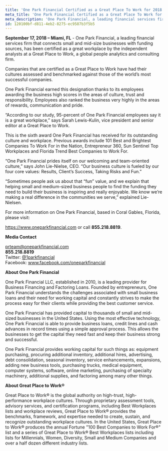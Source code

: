 ```yaml
---
title: 'One Park Financial Certified as a Great Place To Work for 2018'
meta_title: 'One Park Financial Certified as a Great Place To Work for 2018'
meta_description: 'One Park Financial, a leading financial services firm that connects small and mid-size businesses with funding sources.'
id: 120100bf-d811-4eb2-8275-ec9587b3f5b5
---
```

**September 17, 2018 – Miami, FL** - One Park Financial, a leading financial services firm that connects small and mid-size businesses with funding sources, has been certified as a great workplace by the independent analysts at a Great Place to Work, a global people analytics and consulting firm.

Companies that are certified as a Great Place to Work have had their cultures assessed and benchmarked against those of the world’s most successful companies. 

One Park Financial earned this designation thanks to its employees awarding the business high scores in the areas of culture, trust and responsibility. Employees also ranked the business very highly in the areas of rewards, communication and pride. 

“According to our study, 95-percent of One Park Financial employees say it is a great workplace,” says Sarah Lewis-Kulin, vice president and senior editor at a Great Place to Work.

This is the sixth award One Park Financial has received for its outstanding culture and workplace. Previous awards include 101 Best and Brightest Companies To Work For in the Nation, Entrepreneur 360, Sun Sentinel Top Workplaces and Florida Trend Best Companies to Work For. 

“One Park Financial prides itself on our welcoming and team-oriented culture,” says John Lie-Nielse, CEO. “Our business culture is fueled by our four core values: Results, Client’s Success, Taking Risks and Fun.”

“Sometimes people ask us about that “fun” value, and we explain that helping small and medium-sized business people to find the funding they need to build their business is inspiring and really enjoyable. We know we’re making a real difference in the communities we serve,” explained Lie-Nielsen.

For more information on One Park Financial, based in Coral Gables, Florida, please visit:

<a href="https://www.oneparkfinancial.com/">https://www.oneparkfinancial.com</a> or call <strong>855.218.8819</strong>.</p>

**Media Contact**

prteam@oneparkfinancial.com 
<br/>
**855.218.8819**
<br/>
Twitter: <a href="https://twitter.com/1parkfinancial">@1parkfinancial</a> 
</br>Facebook: <a href="https://www.facebook.com/oneparkfinancial">www.facebook.com/oneparkfinancial</a>

**About One Park Financial**

One Park Financial LLC, established in 2010, is a leading provider for Business Financing and Factoring Loans. Founded by entrepreneurs, One Park Financial understands the challenges associated with small business loans and their need for working capital and constantly strives to make the process easy for their clients while providing the best customer service. 

One Park Financial has provided capital to thousands of small and mid-sized businesses in the United States. Using the most effective technology, One Park Financial is able to provide business loans, credit lines and cash advances in record times using a simple approval process. This allows the businesses to get the capital they need fast and keep their business strong and successful. 

One Park Financial provides working capital for such things as: equipment purchasing, procuring additional inventory, additional hires, advertising, debt consolidation, seasonal inventory, service enhancements, expansions, adding new business tools, purchasing trucks, medical equipment, computer systems, software, online marketing, purchasing of specialty machinery, additional supplies, and factoring among many other things.

**About Great Place to Work®**

Great Place to Work® is the global authority on high-trust, high-performance workplace cultures. Through proprietary assessment tools, advisory services, and certification programs, including Best Workplaces lists and workplace reviews, Great Place to Work® provides the benchmarks, framework, and expertise needed to create, sustain, and recognize outstanding workplace cultures. In the United States, Great Place to Work® produces the annual Fortune "100 Best Companies to Work For®" list and a series of Great Place to Work® Best Workplaces lists including lists for Millennials, Women, Diversity, Small and Medium Companies and over a half dozen different industry lists.